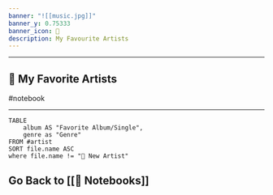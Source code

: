 ```yaml
---
banner: "![[music.jpg]]"
banner_y: 0.75333
banner_icon: 🎵
description: My Favourite Artists
---
```


---
## 🎵 My Favorite Artists
#notebook

---

```dataview
TABLE
	album AS "Favorite Album/Single",
	genre as "Genre"
FROM #artist 
SORT file.name ASC
where file.name != "📔 New Artist"
```
## Go Back to [[📔 Notebooks]]